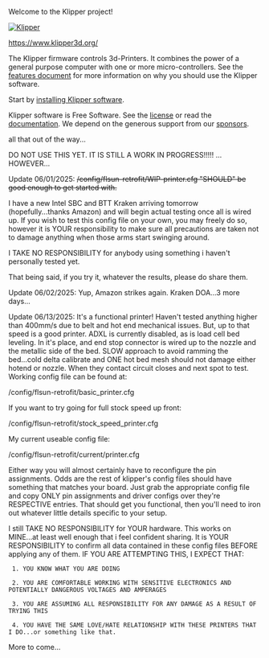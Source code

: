 Welcome to the Klipper project!

[![Klipper](docs/img/klipper-logo-small.png)](https://www.klipper3d.org/)

https://www.klipper3d.org/

The Klipper firmware controls 3d-Printers. It combines the power of a
general purpose computer with one or more micro-controllers. See the
[features document](https://www.klipper3d.org/Features.html) for more
information on why you should use the Klipper software.

Start by [installing Klipper software](https://www.klipper3d.org/Installation.html).

Klipper software is Free Software. See the [license](COPYING) or read
the [documentation](https://www.klipper3d.org/Overview.html). We
depend on the generous support from our
[sponsors](https://www.klipper3d.org/Sponsors.html).


all that out of the way...


DO NOT USE THIS YET.  IT IS STILL A WORK IN PROGRESS!!!!!
...
HOWEVER...

Update 06/01/2025:
~~/config/flsun-retrofit/WIP-printer.cfg "SHOULD" be good enough to get started with.~~

I have a new Intel SBC and BTT Kraken arriving tomorrow (hopefully...thanks Amazon) and 
will begin actual testing once all is wired up.  If you wish to test this config file on 
your own, you may freely do so, however it is YOUR responsibility to make sure all 
precautions are taken not to damage anything when those arms start swinging around.  

I TAKE NO RESPONSIBILITY for anybody using something i haven't personally tested yet.  

That being said, if you try it, whatever the results, please do share them.

Update 06/02/2025:
Yup, Amazon strikes again.  Kraken DOA...3 more days...

Update 06/13/2025:
It's a functional printer!  Haven't tested anything higher than 400mm/s due to belt and hot end mechanical issues.
But, up to that speed is a good printer.  ADXL is currently disabled, as is load cell bed leveling.  In it's place, and end stop connector is wired up to 
the nozzle and the metallic side of the bed.  SLOW approach to avoid ramming the bed...cold delta calibrate and ONE hot bed mesh should not damage either hotend or nozzle.
When they contact circuit closes and next spot to test.  Working config file can be found at:
 
/config/flsun-retrofit/basic_printer.cfg

If you want to try going for full stock speed up front:
 
/config/flsun-retrofit/stock_speed_printer.cfg

My current useable config file:

/config/flsun-retrofit/current/printer.cfg

Either way you will almost certainly have to reconfigure the pin assignments.  Odds are the rest of klipper's config files should have something that matches your board.  Just grab the  appropriate config file and copy ONLY pin assignments and driver configs over they're RESPECTIVE entries.  That should get you functional, then 
you'll need to iron out whatever little details specific to your setup.

I still TAKE NO RESPONSIBILITY for YOUR hardware.  This works on MINE...at least well enough that i feel confident sharing.  It is YOUR RESPONSIBILITY to confirm all data contained
in these config files BEFORE applying any of them.  IF YOU ARE ATTEMPTING THIS, I EXPECT THAT:

     1. YOU KNOW WHAT YOU ARE DOING

     2. YOU ARE COMFORTABLE WORKING WITH SENSITIVE ELECTRONICS AND POTENTIALLY DANGEROUS VOLTAGES AND AMPERAGES
     
     3. YOU ARE ASSUMING ALL RESPONSIBILITY FOR ANY DAMAGE AS A RESULT OF TRYING THIS
     
     4. YOU HAVE THE SAME LOVE/HATE RELATIONSHIP WITH THESE PRINTERS THAT I DO...or something like that.

More to come...

